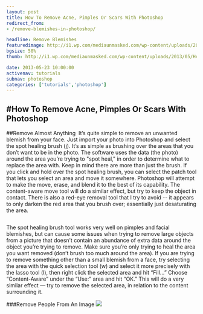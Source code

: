 ```yaml
---
layout: post
title: How To Remove Acne, Pimples Or Scars With Photoshop
redirect_from:
- /remove-blemishes-in-photoshop/

headline: Remove Blemishes
featuredimage: http://i1.wp.com/mediaunmasked.com/wp-content/uploads/2013/05/Herpes_labialis.jpg?zoom=1.5&resize=793%2C592
bgsize: 50%
thumb: http://i1.wp.com/mediaunmasked.com/wp-content/uploads/2013/05/Herpes_labialis.jpg?zoom=1.5&resize=793%2C592

date: 2013-05-23 10:00:00
activenav: tutorials
subnav: photoshop
categories: ['tutorials','photoshop']
---
```

#How To Remove Acne, Pimples Or Scars With Photoshop
---

##Remove Almost Anything
<img src="http://i2.wp.com/i.imgur.com/s7Ytres.jpg" alt="" class="thumbnail thumb-smed pull-left">
It’s quite simple to remove an unwanted blemish from your face. Just import your photo into Photoshop and select the spot healing brush (j). It’s as simple as brushing over the areas that you don’t want to be in the photo. The software uses the data (the photo) around the area you’re trying to "spot heal," in order to determine what to replace the area with. Keep in mind there are more than just the brush. If you click and hold over the spot healing brush, you can select the patch tool that lets you select an area and move it somewhere. Photoshop will attempt to make the move, erase, and blend it to the best of its capability. The content-aware move tool will do a similar effect, but try to keep the object in contact. There is also a red-eye removal tool that I try to avoid -- it appears to only darken the red area that you brush over; essentially just desaturating the area.

<img src="http://i0.wp.com/i.imgur.com/zpVNKR2.jpg" alt="" class="thumbnail thumb-med pull-right">

The spot healing brush tool works very well on pimples and facial blemishes, but can cause some issues when trying to remove large objects from a picture that doesn’t contain an abundance of extra data around the object you’re trying to remove. Make sure you’re only trying to heal the area you want removed (don’t brush too much around the area). If you are trying to remove something other than a small blemish from a face, try selecting the area with the quick selection tool (w) and select it more precisely with the lasso tool (l), then right click the selected area and hit “Fill…” Choose “Content-Aware” under the “Use:” area and hit “OK.” This will do a very similar effect — try to remove the selected area, in relation to the content surrounding it.

<div class="clearfix"></div>

###Remove People From An Image
![](http://i2.wp.com/i.imgur.com/FGaFWRI.jpg?zoom=1.5&resize=900%2C200)
